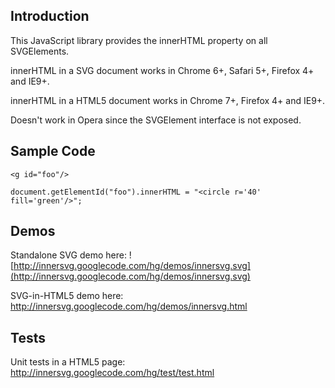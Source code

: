 ## Introduction ##

This JavaScript library provides the innerHTML property on all SVGElements.

innerHTML in a SVG document works in Chrome 6+, Safari 5+, Firefox 4+ and IE9+.

innerHTML in a HTML5 document works in Chrome 7+, Firefox 4+ and IE9+.

Doesn't work in Opera since the SVGElement interface is not exposed.

## Sample Code ##

```
<g id="foo"/>

document.getElementId("foo").innerHTML = "<circle r='40' fill='green'/>";
```

## Demos ##

Standalone SVG demo here: ![http://innersvg.googlecode.com/hg/demos/innersvg.svg](http://innersvg.googlecode.com/hg/demos/innersvg.svg)

SVG-in-HTML5 demo here: http://innersvg.googlecode.com/hg/demos/innersvg.html

## Tests ##

Unit tests in a HTML5 page: http://innersvg.googlecode.com/hg/test/test.html